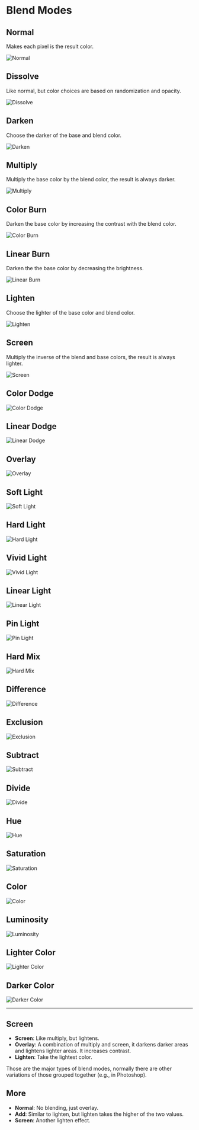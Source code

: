 # Blend Modes

## Normal

Makes each pixel is the result color.

![Normal](assets/blend-mode-normal.png)

## Dissolve

Like normal, but color choices are based on randomization and opacity.

![Dissolve](assets/blend-mode-dissolve.png)

## Darken

Choose the darker of the base and blend color.

![Darken](assets/blend-mode-darken.png)

## Multiply

Multiply the base color by the blend color, the result is always darker.

![Multiply](assets/blend-mode-multiply.png)

## Color Burn

Darken the base color by increasing the contrast with the blend color.

![Color Burn](assets/blend-mode-color-burn.png)

## Linear Burn

Darken the the base color by decreasing the brightness.

![Linear Burn](assets/blend-mode-linear-burn.png)

## Lighten

Choose the lighter of the base color and blend color.

![Lighten](assets/blend-mode-lighten.png)

## Screen

Multiply the inverse of the blend and base colors, the result is always lighter.

![Screen](assets/blend-mode-screen.png)

## Color Dodge

![Color Dodge](assets/blend-mode-color-dodge.png)

## Linear Dodge

![Linear Dodge](assets/blend-mode-linear-dodge.png)

## Overlay

![Overlay](assets/blend-mode-overlay.png)

## Soft Light

![Soft Light](assets/blend-mode-soft-light.png)

## Hard Light

![Hard Light](assets/blend-mode-hard-light.png)

## Vivid Light

![Vivid Light](assets/blend-mode-vivid-light.png)

## Linear Light

![Linear Light](assets/blend-mode-linear-light.png)

## Pin Light

![Pin Light](assets/blend-mode-pin-light.png)

## Hard Mix

![Hard Mix](assets/blend-mode-hard-mix.png)

## Difference

![Difference](assets/blend-mode-difference.png)

## Exclusion

![Exclusion](assets/blend-mode-exclusion.png)

## Subtract

![Subtract](assets/blend-mode-subtract.png)

## Divide

![Divide](assets/blend-mode-divide.png)

## Hue

![Hue](assets/blend-mode-hue.png)

## Saturation

![Saturation](assets/blend-mode-saturation.png)

## Color

![Color](assets/blend-mode-color.png)

## Luminosity

![Luminosity](assets/blend-mode-luminosity.png)

## Lighter Color

![Lighter Color](assets/blend-mode-lighter-color.png)

## Darker Color

![Darker Color](assets/blend-mode-darker-color.png)

* * *

## Screen



- **Screen**: Like multiply, but lightens.
- **Overlay**: A combination of multiply and screen, it darkens darker areas and lightens lighter areas. It increases contrast.
- **Lighten**: Take the lightest color.

Those are the major types of blend modes, normally there are other variations of those grouped together (e.g., in Photoshop).

## More

- **Normal**: No blending, just overlay.
- **Add**: Similar to lighten, but lighten takes the higher of the two values.
- **Screen**: Another lighten effect.
